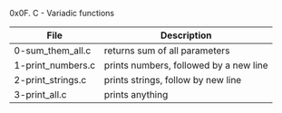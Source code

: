 0x0F. C - Variadic functions

File | Description
--- | ---
0-sum_them_all.c | returns sum of all parameters
1-print_numbers.c | prints numbers, followed by a new line
2-print_strings.c | prints strings, follow by new line
3-print_all.c | prints anything